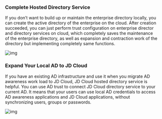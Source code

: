 ### Complete Hosted Directory Service

If you don’t want to build up or maintain the enterprise directory locally, you can create the active directory of the enterprise on the cloud. After creation succeeded, you can just perform trust configuration on enterprise director and directory services on cloud, which completely saves the maintenance of the enterprise directory, as well as expansion and contraction work of the directory but implementing completely same functions.

![img](https://github.com/jdcloudcom/cn/blob/joytaobao-ad-20181122/image/DirectoryService/Application-scenario-1.png)

### Expand Your Local AD to JD Cloud

If you have an existing AD infrastructure and use it when you migrate AD awareness work load to JD Cloud, JD Cloud hosted directory service is helpful. You can use AD trust to connect JD Cloud directory service to your current AD. It means that your users can use local AD credentials to access AD awareness applications and JD Cloud applications, without synchronizing users, groups or passwords.

![img](https://github.com/jdcloudcom/cn/blob/joytaobao-ad-20181122/image/DirectoryService/Application-scenario-2.png)